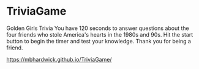 # TriviaGame
Golden Girls Trivia
You have 120 seconds to answer questions about the four friends who stole America's hearts in the 1980s and 90s. Hit the start button to begin the timer and test your knowledge.
Thank you for being a friend.

 https://mbhardwick.github.io/TriviaGame/